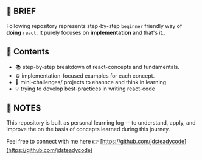 ## **📘 BRIEF**

Following repository represents step-by-step `beginner` friendly way of **doing** `react`.
It purely focuses on **implementation** and that's it..

## **📌 Contents**

- 📚 step-by-step breakdown of react-concepts and fundamentals.
- ⚙️ implementation-focused examples for each concept.
- 🧩 mini-challenges/ projects to ehannce and think in learning.
- 💡 trying to develop best-practices in writing react-code

## **📝 NOTES**

This repository is built as personal learning log -- to understand, apply, and improve the on the basis of concepts learned during this journey.

Feel free to connect with me here 👉 [https://github.com/jdsteadycode](https://github.com/jdsteadycode)
